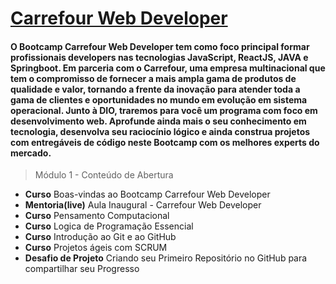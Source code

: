 # [Carrefour Web Developer](https://web.dio.me/track/c4ad2941-4abd-4309-9d8a-e1aaf6565db1)
#### O Bootcamp Carrefour Web Developer tem como foco principal formar profissionais developers nas tecnologias JavaScript, ReactJS, JAVA e Springboot. Em parceria com o Carrefour, uma empresa multinacional que tem o compromisso de fornecer a mais ampla gama de produtos de qualidade e valor, tornando a frente da inovação para atender toda a gama de clientes e oportunidades no mundo em evolução em sistema operacional. Junto à DIO, traremos para você um programa com foco em desenvolvimento web. Aprofunde ainda mais o seu conhecimento em tecnologia, desenvolva seu raciocínio lógico e ainda construa projetos com entregáveis de código neste Bootcamp com os melhores experts do mercado.

> Módulo 1 - Conteúdo de Abertura 
- **Curso** Boas-vindas ao Bootcamp Carrefour Web Developer 
- **Mentoria(live)** Aula Inaugural - Carrefour Web Developer 
- **Curso** Pensamento Computacional 
- **Curso** Logica de Programação Essencial 
- **Curso** Introdução ao Git e ao GitHub
- **Curso** Projetos ágeis com SCRUM 
- **Desafio de Projeto** Criando seu Primeiro Repositório no GitHub para compartilhar seu Progresso 

